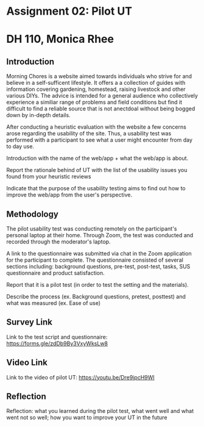 # Assignment 02: Pilot UT
# DH 110, Monica Rhee

## Introduction
Morning Chores is a website aimed towards individuals who strive for and believe in a self-sufficent lifestyle. It offers a a collection of guides with information covering gardening, homestead, raising livestock and other various DIYs. The advice is intended for a general audience who collectively experience a similiar range of problems and field conditions but find it difficult to find a reliable source that is not anectdoal without being bogged down by in-depth details. 

After conducting a heuristic evaluation with the website a few concerns arose regarding the usability of the site. Thus, a usability test was performed with a participant to see what a user might encounter from day to day use. 

Introduction with the name of the web/app + what the web/app is about. 

Report the rationale behind of UT with the list of the usability issues you found from your heuristic reviews

Indicate that the purpose of the usability testing aims to find out how to improve the web/app from the user's perspective.

## Methodology
The pilot usability test was conducting remotely on the participant's personal laptop at their home. Through Zoom, the test was conducted and recorded through the moderator's laptop. 

A link to the questionnaire was submitted via chat in the Zoom application for the participant to complete. The questionnaire consisted of several sections including: background questions, pre-test, post-test, tasks, SUS questionnaire and product satisfaction. 

Report that it is a pilot test (in order to test the setting and the materials).

Describe the process (ex. Background questions, pretest, posttest) and what was measured (ex. Ease of use)

## Survey Link
Link to the test script and questionnaire: https://forms.gle/zdDb9By3VxyWksLw8

## Video Link
Link to the video of pilot UT: https://youtu.be/Dre9ipcH9WI

## Reflection

Reflection: what you learned during the pilot test, what went well and what went not so well; how you want to improve your UT in the future

